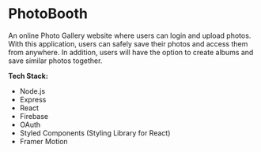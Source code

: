 # PhotoBooth

An online Photo Gallery website where users can login and upload photos. 
With this application, users can safely save their photos and access them from anywhere. 
In addition, users will have the option to create albums and save similar photos together.


**Tech Stack:**
- Node.js
- Express
- React
- Firebase
- OAuth
- Styled Components (Styling Library for React)
- Framer Motion
